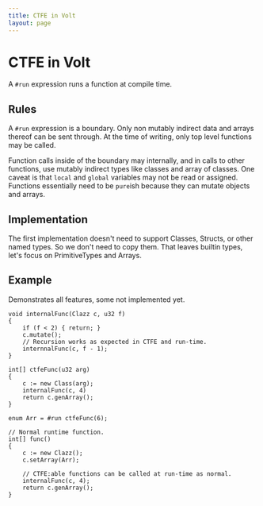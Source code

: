 ```yaml
---
title: CTFE in Volt
layout: page
---
```


CTFE in Volt
===
A `#run` expression runs a function at compile time.

Rules
---
A `#run` expression is a boundary. Only non mutably indirect data and arrays thereof can be sent through. At the time of writing, only top level functions may be called.

Function calls inside of the boundary may internally, and in calls to other functions, use mutably indirect types like classes and array of classes. One caveat is that `local` and `global` variables may not be read or assigned. Functions essentially need to be `pure`ish because they can mutate objects and arrays.

Implementation
---
The first implementation doesn't need to support Classes, Structs, or other named types. So we don't need to copy them. That leaves builtin types, let's focus on PrimitiveTypes and Arrays.

Example
---
Demonstrates all features, some not implemented yet.

```
void internalFunc(Clazz c, u32 f)
{
	if (f < 2) { return; }
	c.mutate();
	// Recursion works as expected in CTFE and run-time.
	internnalFunc(c, f - 1);
}

int[] ctfeFunc(u32 arg)
{
	c := new Class(arg);
	internalFunc(c, 4)
	return c.genArray();
}

enum Arr = #run ctfeFunc(6);

// Normal runtime function.
int[] func()
{
	c := new Clazz();
	c.setArray(Arr);

	// CTFE:able functions can be called at run-time as normal.
	internalFunc(c, 4);
	return c.genArray();
}
```

